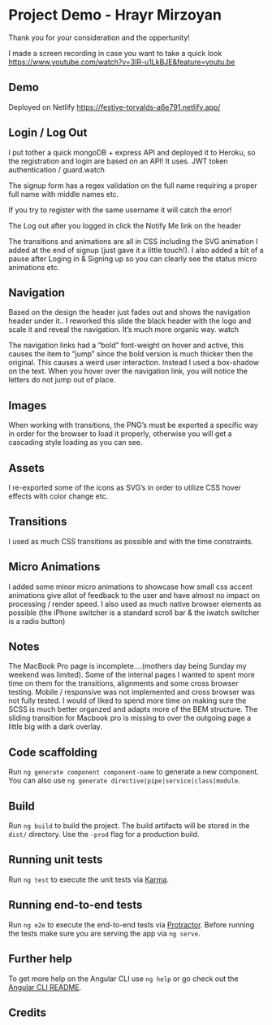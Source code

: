 # Project Demo - Hrayr Mirzoyan

Thank you for your consideration and the oppertunity! 

I made a screen recording in case you want to take a quick look
https://www.youtube.com/watch?v=3IR-u1LkBJE&feature=youtu.be


## Demo

Deployed on Netlify 
https://festive-torvalds-a6e791.netlify.app/

## Login / Log Out

I put tother a quick mongoDB + express API and deployed it to Heroku, so the registration and login are based on an API! It uses. JWT token authentication / guard.watch

The signup form has a regex validation on the full name requiring a proper full name with middle names etc.

If you try to register with the same username it will catch the error!

The Log out after you logged in click the Notify Me link on the header

The transitions and animations are all in CSS including the SVG animation I added at the end of signup (just gave it a little touch!). I also added a bit of a pause after Loging in & Signing up so you can clearly see the status micro animations etc.



## Navigation 
Based on the design the header just fades out and shows the navigation header under it.. I reworked  this slide the black header with the logo and scale it and reveal the navigation. It’s much more organic way. watch

The navigation links had a “bold” font-weight on hover and active, this causes the item to “jump” since the bold version is much thicker then the original. This causes a weird user interaction. Instead I used a box-shadow on the text. When you hover over the navigation link, you will notice the letters do not jump out of place. 

## Images
When working with transitions, the PNG’s must be exported a specific way in order for the browser to load it properly, otherwise you will get a cascading style loading as you can see. 

## Assets
I re-exported some of the icons as SVG’s in order to utilize CSS hover effects with color change etc.


## Transitions
I used as much CSS transitions as possible and with the time constraints.  

## Micro Animations
I added some minor micro animations to showcase how small css accent animations give allot of feedback to the user and have almost no impact on processing / render speed. I also used as much native browser elements as possible (the iPhone switcher is a standard scroll bar & the iwatch switcher is a radio button)


## Notes
The MacBook Pro page is incomplete….(mothers day being Sunday my weekend was limited). Some of the internal pages I wanted to spent more time on them for the transitions, alignments and some cross browser testing. Mobile / responsive was not implemented and cross browser was not fully tested. I would of liked to spend more time on making sure the SCSS is much better organzed and adapts more of the BEM structure. The sliding transition for Macbook pro is missing to over the outgoing page a little big with a dark overlay. 




## Code scaffolding

Run `ng generate component component-name` to generate a new component. You can also use `ng generate directive|pipe|service|class|module`.

## Build

Run `ng build` to build the project. The build artifacts will be stored in the `dist/` directory. Use the `-prod` flag for a production build.

## Running unit tests

Run `ng test` to execute the unit tests via [Karma](https://karma-runner.github.io).

## Running end-to-end tests

Run `ng e2e` to execute the end-to-end tests via [Protractor](http://www.protractortest.org/).
Before running the tests make sure you are serving the app via `ng serve`.

## Further help

To get more help on the Angular CLI use `ng help` or go check out the [Angular CLI README](https://github.com/angular/angular-cli/blob/master/README.md).

## Credits
